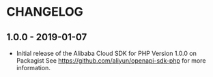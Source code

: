 # CHANGELOG

## 1.0.0 - 2019-01-07

* Initial release of the Alibaba Cloud SDK for PHP Version 1.0.0 on Packagist See <https://github.com/aliyun/openapi-sdk-php> for more information.